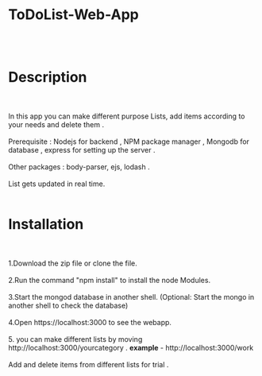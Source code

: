 # ToDoList-Web-App
<br/><br/>
# Description 
<br/><br/>
In this app you can make different purpose Lists, add items according to your needs and delete them .
<br/><br/>
Prerequisite : Nodejs for backend , NPM package manager , Mongodb for database , express for setting up the server .
<br/><br/>
Other packages : body-parser, ejs, lodash .
<br/><br/>
List gets updated in real time.
<br/><br/>
# Installation
<br/><br/>
1.Download the zip file or clone the file.
<br/><br/>
2.Run the command "npm install" to install the node Modules.
<br/><br/>
3.Start the mongod database in another shell. (Optional: Start the mongo in another shell to check the database)
<br/><br/>
4.Open https://localhost:3000 to see the webapp.
<br/><br/>
5. you can make different lists by moving http://localhost:3000/yourcategory .
**example** - http://localhost:3000/work 
<br/><br/>
Add and delete items from different lists for trial .


